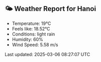 <!-- WEATHER-START -->
## 🌤 Weather Report for Hanoi

- Temperature: 19°C
- Feels like: 18.52°C
- Conditions: light rain
- Humidity: 60%
- Wind Speed: 5.58 m/s

Last updated: 2025-03-06 08:27:07 UTC
<!-- WEATHER-END -->
